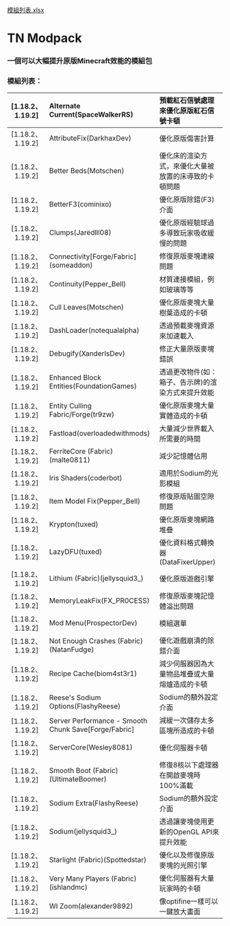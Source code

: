 [模組列表.xlsx](https://github.com/TN-TechNoob/TN-Modpack/files/9570915/default.xlsx)
# **TN Modpack**
### 一個可以大幅提升原版Minecraft效能的模組包
### 模組列表：
| [1.18.2、1.19.2] | Alternate Current(SpaceWalkerRS)                                | 預載紅石信號處理來優化原版紅石信號卡頓        |
|:-----------------:|:-----------------------------------------------------------------|:----------------------------|
| [1.18.2、1.19.2] | AttributeFix(DarkhaxDev)                                        | 優化原版傷害計算                   |
| [1.18.2、1.19.2] | Better Beds(Motschen)                                           | 優化床的渲染方式，來優化大量被放置的床導致的卡頓問題 |
| [1.18.2、1.19.2] | BetterF3(cominixo)                                              | 優化原版除錯(F3)介面               |
| [1.18.2、1.19.2] | Clumps(Jaredlll08)                                              | 優化原版經驗球過多導致玩家吸收緩慢的問題       |
| [1.18.2、1.19.2] | Connectivity[Forge/Fabric]\(someaddon\)                         | 修復原版麥塊連線問題                 |
| [1.18.2、1.19.2] | Continuity(Pepper_Bell)                                         | 材質連接模組，例如玻璃等等              |
| [1.18.2、1.19.2] | Cull Leaves(Motschen)                                           | 優化原版麥塊大量樹葉造成的卡頓            |
| [1.18.2、1.19.2] | DashLoader(notequalalpha)                                       | 透過預載麥塊資源來加速載入              |
| [1.18.2、1.19.2] | Debugify(XanderIsDev)                                           | 修正大量原版麥塊錯誤                 |
| [1.18.2、1.19.2] | Enhanced Block Entities(FoundationGames)                        | 透過更改物件(如：箱子、告示牌)的渲染方式來提升效能 |
| [1.18.2、1.19.2] | Entity Culling Fabric/Forge(tr9zw)                              | 優化原版麥塊大量實體造成的卡頓            |
| [1.18.2、1.19.2] | Fastload(overloadedwithmods)                                    | 大量減少世界載入所需要的時間             |
| [1.18.2、1.19.2] | FerriteCore (Fabric)(malte0811)                                 | 減少記憶體佔用                    |
| [1.18.2、1.19.2] | Iris Shaders(coderbot)                                          | 適用於Sodium的光影模組             |
| [1.18.2、1.19.2] | Item Model Fix(Pepper_Bell)                                     | 修復原版貼圖空隙問題                 |
| [1.18.2、1.19.2] | Krypton(tuxed)                                                  | 優化原版麥塊網路堆疊                 |
| [1.18.2、1.19.2] | LazyDFU(tuxed)                                                  | 優化資料格式轉換器(DataFixerUpper)  |
| [1.18.2、1.19.2] | Lithium (Fabric)(jellysquid3_)                                  | 優化原版遊戲引擎                   |
| [1.18.2、1.19.2] | MemoryLeakFix(FX_PR0CESS)                                       | 修復原版麥塊記憶體溢出問題              |
| [1.18.2、1.19.2] | Mod Menu(ProspectorDev)                                         | 模組選單                       |
| [1.18.2、1.19.2] | Not Enough Crashes (Fabric)(NatanFudge)                         | 優化遊戲崩潰的除錯介面                |
| [1.18.2、1.19.2] | Recipe Cache(biom4st3r1)                                        | 減少伺服器因為大量物品堆疊或大量熔爐造成的卡頓    |
| [1.18.2、1.19.2] | Reese's Sodium Options(FlashyReese)                             | Sodium的額外設定介面              |
| [1.18.2、1.19.2] | Server Performance - Smooth Chunk Save[Forge/Fabric]            | 減緩一次儲存太多區塊所造成的卡頓           |
| [1.18.2、1.19.2] | ServerCore(Wesley8081)                                          | 優化伺服器卡頓                    |
| [1.18.2、1.19.2] | Smooth Boot (Fabric)(UltimateBoomer)                            | 修復8核以下處理器在開啟麥塊時100%滿載      |
| [1.18.2、1.19.2] | Sodium Extra(FlashyReese)                                       | Sodium的額外設定介面              |
| [1.18.2、1.19.2] | Sodium(jellysquid3_)                                            | 透過讓麥塊使用更新的OpenGL API來提升效能  |
| [1.18.2、1.19.2] | Starlight (Fabric)(Spottedstar)                                 | 優化以及修復原版麥塊的光照引擎            |
| [1.18.2、1.19.2] | Very Many Players (Fabric)(ishlandmc)                           | 優化伺服器有大量玩家時的卡頓             |
| [1.18.2、1.19.2] | WI Zoom(alexander9892)                                          | 像optifine一樣可以一鍵放大畫面        |
